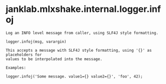 # janklab.mlxshake.internal.logger.infoj

```text
Log an INFO level message from caller, using SLF4J style formatting.

logger.infoj(msg, varargin)

This accepts a message with SLF4J style formatting, using '{}' as placeholders for
values to be interpolated into the message.

Examples:

logger.infoj('Some message. value1={} value2={}', 'foo', 42);


```

